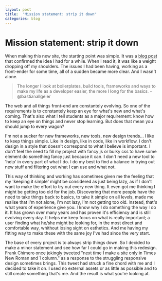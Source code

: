 ```yaml
---
layout: post
title:  "Mission statement: strip it down"
categories: blog
---
```


# Mission statement: strip it down

When making this new site, the starting point was simple. It was a [blog post](http://bastianallgeier.com/notes/simplicity) that confirmed the idea I had for a while. When I read it, it was like a weight dropping off my shoulders. The issues I had been having, working as a front-ender for some time, all of a sudden became more clear. And I wasn't alone.

> The longer I look at boilerplates, build tools, frameworks and ways to make my life as a developer easier, the more I long for the basics. - @bastianallgeier

The web and all things front-end are constantely evolving. So one of the requirements is to constantely keep an eye for what's new and what's coming. That's also what I tell students as a major requirement: know how to keep an eye on things and never stop learning. But does that mean you should jump to every wagon?

I'm not a sucker for new frameworks, new tools, new design trends... I like to keep things simple. Like in design, like in code, like in workflow.
I don't design in a style that doesn't correspond to what I believe is important. I don't feel the need to fill my project with fancy js or bulky css to have some element do something fancy just because it can. I don't need a new tool to 'help' in every part of what I do. I do my best to find a balance in trying out new stuff and filtering out what I can use and what not.

This way of thinking and working has sometimes given me the feeling that my 'keeping it simple' might be considered as just being lazy, as if I don't want to make the effort to try out every new thing. It even got me thinking I might be getting too old for the job. Discovering that more people have the need to take things back to basics, to take it simple on all levels, made me realise that I'm not alone, I'm not lazy, I'm not getting too old. Instead, that's what years of experience give you. I know why I do something the way I do it. It has grown over many years and has proven it's efficiency and is still evolving every day. It helps me keep focus on what is really important; a user finding what he/she might be looking for, in the most direct and comfortable way, whithout losing sight on esthetics. And me having my fitting way to make these with the same joy I've had since the very start.

The base of every project is to always strip things down. So I decided to make a minor statement and see how far I could go in making this redesign. Frank Chimero once jokingly tweeted "next time I make a site only in Times New Roman and 1 column." as a response to the struggling responsive design sometimes brings. This tweet had struck a fine chord with me and I decided to take it on. I used no external assets or as little as possible and to still create something that's me. And the result is what you're looking at.

